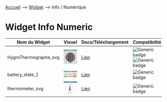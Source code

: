 <a href="{{site.url}}/documentation">Accueil</a> --> <a href="{{site.url}}/documentation/{{site.widget}}">Widget</a> --> Info / Numérique

# Widget Info Numeric

| Nom du Widget  | Visuel         | Docs/Téléchargement     | Compatibilité     |
|----------------|----------------|-------------------------|-------------------|
| HygroThermographe_svg | <img src="hygroThermographe_svg/images/capture1_4.png" width="300px" alt="HygroThermographe_svg" /> | <a href="./hygroThermographe_svg"><i class="fas fa-file-download"></i> Lien</a> | ![Generic badge](https://img.shields.io/badge/Version-4.3%20%7C%204.4-green.svg)<br>![Generic badge](https://img.shields.io/badge/status-beta-orange.svg) |
| battery_state_1 | <img src="battery_state_1/images/capture1_3.gif" alt="battery_state_1" /> | <a href="./battery_state_1"><i class="fas fa-file-download"></i> Lien</a> | ![Generic badge](https://img.shields.io/badge/Version-4.3%20%7C%204.4-green.svg) |
| thermometer_svg | <img src="thermometer_svg/images/capture1_1.png" alt="thermometer_svg" /> | <a href="./thermometer_svg"><i class="fas fa-file-download"></i> Lien</a> | ![Generic badge](https://img.shields.io/badge/Version-4.3%20%7C%204.4-green.svg) |
